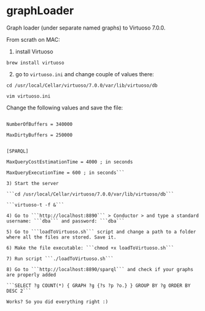graphLoader
===========

Graph loader (under separate named graphs) to Virtuoso 7.0.0.

From scrath on MAC:

1) install Virtuoso

```brew install virtuoso```

2) go to ```virtuoso.ini``` and change couple of values there:

```cd /usr/local/Cellar/virtuoso/7.0.0/var/lib/virtuoso/db```

```vim virtuoso.ini```

Change the following values and save the file:

```[Parameters]

NumberOfBuffers = 340000

MaxDirtyBuffers = 250000


[SPARQL]

MaxQueryCostEstimationTime = 4000 ; in seconds

MaxQueryExecutionTime = 600 ; in seconds```

3) Start the server

```cd /usr/local/Cellar/virtuoso/7.0.0/var/lib/virtuoso/db```

```virtuoso-t -f &``` 

4) Go to ```http://localhost:8890``` > Conductor > and type a standard username: ```dba``` and password: ```dba```

5) Go to ```loadToVirtuoso.sh``` script and change a path to a folder where all the files are stored. Save it. 

6) Make the file executable: ```chmod +x loadToVirtuoso.sh```

7) Run script ```./loadToVirtuoso.sh```

8) Go to ```http://localhost:8890/sparql``` and check if your graphs are properly added

```SELECT ?g COUNT(*) { GRAPH ?g {?s ?p ?o.} } GROUP BY ?g ORDER BY DESC 2```

Works? So you did everything right :)

